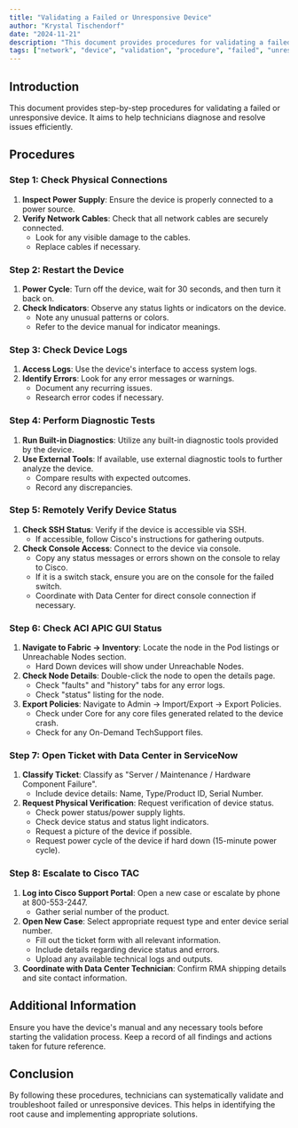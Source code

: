 ```yaml
---
title: "Validating a Failed or Unresponsive Device"
author: "Krystal Tischendorf"
date: "2024-11-21"
description: "This document provides procedures for validating a failed or unresponsive device."
tags: ["network", "device", "validation", "procedure", "failed", "unresponsive"]
---
```


## Introduction

This document provides step-by-step procedures for validating a failed or unresponsive device. It aims to help technicians diagnose and resolve issues efficiently.

## Procedures

### Step 1: Check Physical Connections

1. **Inspect Power Supply**: Ensure the device is properly connected to a power source.
2. **Verify Network Cables**: Check that all network cables are securely connected.
    - Look for any visible damage to the cables.
    - Replace cables if necessary.

### Step 2: Restart the Device

1. **Power Cycle**: Turn off the device, wait for 30 seconds, and then turn it back on.
2. **Check Indicators**: Observe any status lights or indicators on the device.
    - Note any unusual patterns or colors.
    - Refer to the device manual for indicator meanings.

### Step 3: Check Device Logs

1. **Access Logs**: Use the device's interface to access system logs.
2. **Identify Errors**: Look for any error messages or warnings.
    - Document any recurring issues.
    - Research error codes if necessary.

### Step 4: Perform Diagnostic Tests

1. **Run Built-in Diagnostics**: Utilize any built-in diagnostic tools provided by the device.
2. **Use External Tools**: If available, use external diagnostic tools to further analyze the device.
    - Compare results with expected outcomes.
    - Record any discrepancies.

### Step 5: Remotely Verify Device Status

1. **Check SSH Status**: Verify if the device is accessible via SSH.
    - If accessible, follow Cisco's instructions for gathering outputs.
2. **Check Console Access**: Connect to the device via console.
    - Copy any status messages or errors shown on the console to relay to Cisco.
    - If it is a switch stack, ensure you are on the console for the failed switch.
    - Coordinate with Data Center for direct console connection if necessary.

### Step 6: Check ACI APIC GUI Status

1. **Navigate to Fabric -> Inventory**: Locate the node in the Pod listings or Unreachable Nodes section.
    - Hard Down devices will show under Unreachable Nodes.
2. **Check Node Details**: Double-click the node to open the details page.
    - Check "faults" and "history" tabs for any error logs.
    - Check "status" listing for the node.
3. **Export Policies**: Navigate to Admin -> Import/Export -> Export Policies.
    - Check under Core for any core files generated related to the device crash.
    - Check for any On-Demand TechSupport files.

### Step 7: Open Ticket with Data Center in ServiceNow

1. **Classify Ticket**: Classify as "Server / Maintenance / Hardware Component Failure".
    - Include device details: Name, Type/Product ID, Serial Number.
2. **Request Physical Verification**: Request verification of device status.
    - Check power status/power supply lights.
    - Check device status and status light indicators.
    - Request a picture of the device if possible.
    - Request power cycle of the device if hard down (15-minute power cycle).

### Step 8: Escalate to Cisco TAC

1. **Log into Cisco Support Portal**: Open a new case or escalate by phone at 800-553-2447.
    - Gather serial number of the product.
2. **Open New Case**: Select appropriate request type and enter device serial number.
    - Fill out the ticket form with all relevant information.
    - Include details regarding device status and errors.
    - Upload any available technical logs and outputs.
3. **Coordinate with Data Center Technician**: Confirm RMA shipping details and site contact information.

## Additional Information

Ensure you have the device's manual and any necessary tools before starting the validation process. Keep a record of all findings and actions taken for future reference.

## Conclusion

By following these procedures, technicians can systematically validate and troubleshoot failed or unresponsive devices. This helps in identifying the root cause and implementing appropriate solutions.
